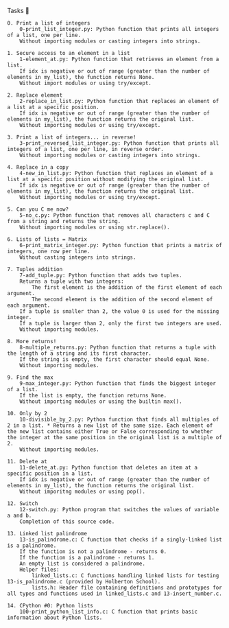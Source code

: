 Tasks 📃

    0. Print a list of integers
        0-print_list_integer.py: Python function that prints all integers of a list, one per line.
        Without importing modules or casting integers into strings.

    1. Secure access to an element in a list
        1-element_at.py: Python function that retrieves an element from a list.
        If idx is negative or out of range (greater than the number of elements in my_list), the function returns None.
        Without import modules or using try/except.

    2. Replace element
        2-replace_in_list.py: Python function that replaces an element of a list at a specific position.
        If idx is negative or out of range (greater than the number of elements in my_list), the function returns the original list.
        Without importing modules or using try/except.

    3. Print a list of integers... in reverse!
        3-print_reversed_list_integer.py: Python function that prints all integers of a list, one per line, in reverse order.
        Without importing modules or casting integers into strings.

    4. Replace in a copy
        4-new_in_list.py: Python function that replaces an element of a list at a specific position without modifying the original list.
        If idx is negative or out of range (greater than the number of elements in my_list), the function returns the original list.
        Without importing modules or using try/except.

    5. Can you C me now?
        5-no_c.py: Python function that removes all characters c and C from a string and returns the string.
        Without importing modules or using str.replace().

    6. Lists of lists = Matrix
        6-print_matrix_integer.py: Python function that prints a matrix of integers, one row per line.
        Without casting integers into strings.

    7. Tuples addition
        7-add_tuple.py: Python function that adds two tuples.
        Returns a tuple with two integers:
            The first element is the addition of the first element of each argument.
            The second element is the addition of the second element of each argument.
        If a tuple is smaller than 2, the value 0 is used for the missing integer.
        If a tuple is larger than 2, only the first two integers are used.
        Without importing modules.

    8. More returns!
        8-multiple_returns.py: Python function that returns a tuple with the length of a string and its first character.
        If the string is empty, the first character should equal None.
        Without importing modules.

    9. Find the max
        9-max_integer.py: Python function that finds the biggest integer of a list.
        If the list is empty, the function returns None.
        Without importing modules or using the builtin max().

    10. Only by 2
        10-divisible_by_2.py: Python function that finds all multiples of 2 in a list. * Returns a new list of the same size. Each element of the new list contains either True or False corresponding to whether the integer at the same position in the original list is a multiple of 2.
        Without importing modules.

    11. Delete at
        11-delete_at.py: Python function that deletes an item at a specific position in a list.
        If idx is negative or out of range (greater than the number of elements in my_list), the function returns the original list.
        Without imporitng modules or using pop().

    12. Switch
        12-switch.py: Python program that switches the values of variable a and b.
        Completion of this source code.

    13. Linked list palindrome
        13-is_palindrome.c: C function that checks if a singly-linked list is a palindrome.
        If the function is not a palindrome - returns 0.
        If the function is a palindrome - returns 1.
        An empty list is considered a palindrome.
        Helper files:
            linked_lists.c: C functions handling linked lists for testing 13-is_palindrome.c (provided by Holberton School).
            lists.h: Header file containing definitions and prototypes for all types and functions used in linked_lists.c and 13-insert_number.c.

    14. CPython #0: Python lists
        100-print_python_list_info.c: C function that prints basic information about Python lists.

